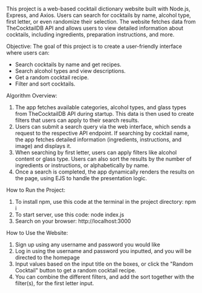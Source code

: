 This project is a web-based cocktail dictionary website built with Node.js, Express, and Axios. Users can search for cocktails by name, alcohol type, first letter, or even randomize their selection. The website fetches data from TheCocktailDB API and allows users to view detailed information about cocktails, including ingredients, preparation instructions, and more.

Objective:
The goal of this project is to create a user-friendly interface where users can:
* Search cocktails by name and get recipes.
* Search alcohol types and view descriptions.
* Get a random cocktail recipe.
* Filter and sort cocktails.

Algorithm Overview:
1. The app fetches available categories, alcohol types, and glass types from TheCocktailDB API during startup.
This data is then used to create filters that users can apply to their search results.
2. Users can submit a search query via the web interface, which sends a request to the respective API endpoint.
If searching by cocktail name, the app fetches detailed information (ingredients, instructions, and image) and displays it.
3. When searching by first letter, users can apply filters like alcohol content or glass type.
Users can also sort the results by the number of ingredients or instructions, or alphabetically by name.
4. Once a search is completed, the app dynamically renders the results on the page, using EJS to handle the presentation logic.

How to Run the Project:
1. To install npm, use this code at the terminal in the project directory:
npm i 
2. To start server, use this code:
node index.js
3. Search on your browser:
http://localhost:3000

How to Use the Website:
1. Sign up using any username and password you would like
2. Log in using the username and password you inputted, and you will be directed to the homepage
3. Input values based on the input title on the boxes, or click the "Random Cocktail" button to get a random cocktail recipe.
4. You can combine the different filters, and add the sort together with the filter(s), for the first letter input.

